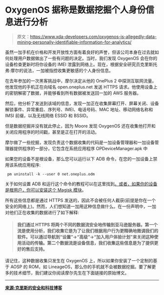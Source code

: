 # OxygenOS 据称是数据挖掘个人身份信息进行分析

> 原文：<https://www.xda-developers.com/oxygenos-is-allegedly-data-mining-personally-identifiable-information-for-analytics/>

虽然一加手机在价格和开发开放性方面有着良好的声誉，但该公司本身在过去就如何处理用户数据做出了一些有问题的决定。当时，我们发现 OxygenOS 会在你的设备检查更新时将你设备的 IMEI 泄露到网络上。现在，根据安全研究员克里斯托弗·摩尔的说法，一加被指控收集更敏感的个人身份信息。

在去年参加的一次黑客挑战中，摩尔决定从他的 OnePlus 2 中探测互联网流量。他发现他的手机正在向域名 open.oneplus.net 发送 HTTPS 请求。他使用设备上的密钥解密了数据，并能够看到所有数据被发送回一加的 AWS 服务器。

然后，他分析了发送到该域的信息，发现一加正在收集屏幕打开、屏幕关闭、设备解锁事件、异常重启、序列号、IMEI、电话号码、MAC 地址、移动网络名称和 IMSI 前缀，以及无线网络 ESSID 和 BSSID。

但是数据挖掘并没有就此停止，因为 Moore 发现 OxygenOS 还在收集他打开和关闭应用程序的时间戳，甚至是正在打开的活动。

摩尔做了一些挖掘，发现负责这个数据收集的代码是一加设备管理器和一加设备管理器提供程序的一部分，它包含在系统应用程序 OPDeviceManager.apk 中

如果您的设备不是根设备，那么您可以运行以下 ADB 命令，在您的一加设备上禁用该系统应用程序:

```
 pm uninstall -k --user 0 net.oneplus.odm 
```

关于如何设置 ADB 和运行这个命令的教程可以在这里找到[。或者，如果你的设备是根用户，你可以安装](https://www.xda-developers.com/uninstall-carrier-oem-bloatware-without-root-access/)[这个 Magisk 模块](https://forum.xda-developers.com/oneplus-5/themes/magisk-oneplus-analytics-disabler-t3686636)。

所有这些信息都是通过 HTTPS 发送的，因此不会被任何人截获(前提是你在一个安全的网络上)。然而，人们想知道一加用这种信息做什么。在一份声明中，一加对他们正在收集的数据进行了如下解释:

> #### 我们通过 HTTPS 将两个不同的数据流安全地传输到亚马逊服务器。第一个流是使用分析，我们收集它是为了让我们根据用户行为更精确地微调我们的软件。可以通过导航到“设置”->“高级”->“加入用户体验计划”来关闭这种使用活动的传输。第二个数据流是设备信息，我们收集这些信息是为了提供更好的售后支持。

请记住，这种数据收集只发生在 OxygenOS 上，所以如果你安装了一个定制的基于 AOSP 的 ROM，如 LineageOS，那么你的手机就不会被数据挖掘。要了解更多的技术细节，我们建议你阅读摩尔先生在下面链接的原始博文。

* * *

[**来源:克里斯的安全和科技博客**](https://www.chrisdcmoore.co.uk/post/oneplus-analytics/)